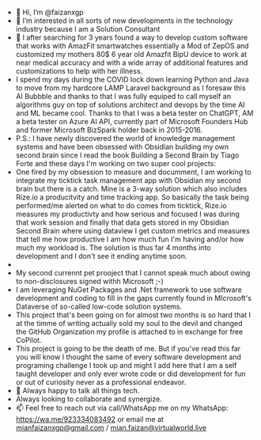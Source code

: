 - 👋 Hi, I’m @faizanxgp
- 👀 I’m interested in all sorts of new developments in the technology industry because I am a Solution Consultant
- 🌱 I after searching for 3 years found a way to develop custom software that works with AmazFit smartwatches essentially  a Mod of ZepOS and customized my mothers 80$ 6 year old Amazfit BipU device to work at near medical accuracy and with a wide array of additional features and customizations to help with her illness. 
- I spend my days during the COVID lock down learning Python and Java to move from my hardcore LAMP Laravel background as I foresaw this AI Bubbble and thanks to that I was fully equiped to call myself an algorithms guy on top of solutions architect and devops by the time AI and ML became cool. Thanks to that I was a beta tester on ChatGPT, AM a beta tester on Azure AI API, currently part of Microsoft Founders Hub and former Microsoft BizSpark holder back in 2015-2016.
- P.S.: I have newly discovered the world of knowledge management systems and have been obsessed with Obsidian building my own second brain since I read the book Building a Second Brain by Tiago Forte and these days I'm working on two super cool projects:
- One fired by my obsession to measure and documment, I am working to integrate my ticktick task management app with Obsidian my second brain but there is a catch. Mine is a 3-way solution which also includes Rize.io a producitvity and time tracking app. So basically the task being performed/me alerted on what to do comes from ticktick, Rize.io measures my productivty and how serious and focused I was during that work session and finally that data gets stored in my Obsidian Second Brain where using dataview I get custom metrics and measures that tell me how productive I am how much fun I'm having and/or how much my workload is. The solution is thus far 4 months into development and I don't see it ending anytime soon.
-
- My second currennt pet prooject that I cannot speak much about owing to non-disclosures signed withh Microsoft ;-)
- I am leveraging NuGet Packages and .Net framework to use software development and coding to fill in the gaps currently found in MIcrosoft's Dataverse of so-called low-code solution systems.
- This project that's been going on for almost two months is so hard that I at the timme of writing actually sold my soul to the devil and changed the GitHub Organization my profile is attached to in exchange for free CoPilot.
- This project is going to be the death of me. But if you've read this far you will know I thought the same of every software development and programing challenge I took up and might I add here that I am a self taught developer and only ever wrote code or did development for fun or out of curiosity never as a professional endeavor.
- 💞️ Always happy to talk all things tech.
- Always looking to collaborate and synergize.
- 📫 Feel free to reach out via call/WhatsApp me on my WhatsApp: https://wa.me/923334083492 or email me at mianfaizanxgp@gmail.com / mian.faizan@virtualworld.live
<!---
faizanxgp/faizanxgp is a ✨ special ✨ repository because its `README.md` (this file) appears on your GitHub profile.
You can click the Preview link to take a look at your changes.
--->
